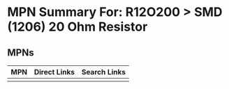 



# MPN Summary For: R12O200 > SMD (1206) 20 Ohm Resistor

## MPNs
  

|MPN|Direct Links|Search Links|
| :--- | :--- | :--- |
||||
